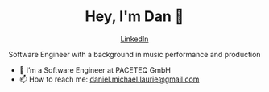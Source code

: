 <h1 align="center">Hey, I'm Dan 👋</h1>
<p align="center">
  <a href="https://www.linkedin.com/in/danlaurie98/">LinkedIn</a>
</p>

<p align="center">Software Engineer with a background in music performance and production</p>

- 🏁    I’m a Software Engineer at PACETEQ GmbH
- 📫    How to reach me: daniel.michael.laurie@gmail.com



